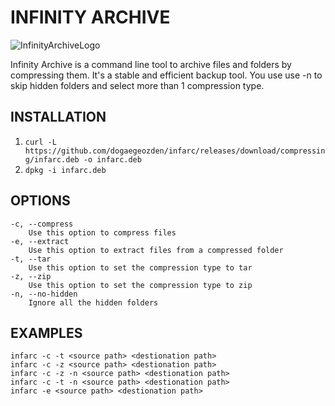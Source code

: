 # INFINITY ARCHIVE
![InfinityArchiveLogo](https://cdn.pixabay.com/photo/2016/10/25/18/18/book-1769625_960_720.png)

Infinity Archive is a command line tool to archive files and folders by compressing them. It's a stable and efficient backup tool. You use use -n to skip hidden folders and select more than 1 compression type.

## INSTALLATION
1) ```curl -L https://github.com/dogaegeozden/infarc/releases/download/compressing/infarc.deb -o infarc.deb```
2) ```dpkg -i infarc.deb```

## OPTIONS 
	-c, --compress
		Use this option to compress files
	-e, --extract
		Use this option to extract files from a compressed folder
	-t, --tar
		Use this option to set the compression type to tar
	-z, --zip
		Use this option to set the compression type to zip
	-n, --no-hidden
		Ignore all the hidden folders

## EXAMPLES
	infarc -c -t <source path> <destionation path>
	infarc -c -z <source path> <destionation path>
	infarc -c -z -n <source path> <destionation path>
	infarc -c -t -n <source path> <destionation path>
	infarc -e <source path> <destionation path>
